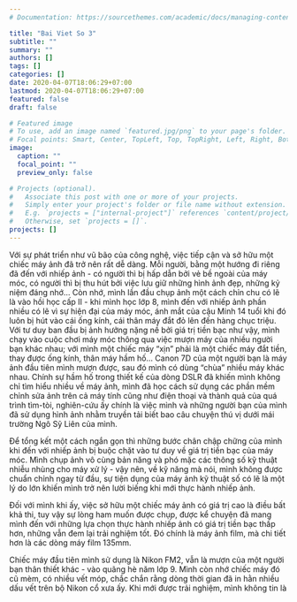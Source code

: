```yaml
---
# Documentation: https://sourcethemes.com/academic/docs/managing-content/

title: "Bai Viet So 3"
subtitle: ""
summary: ""
authors: []
tags: []
categories: []
date: 2020-04-07T18:06:29+07:00
lastmod: 2020-04-07T18:06:29+07:00
featured: false
draft: false

# Featured image
# To use, add an image named `featured.jpg/png` to your page's folder.
# Focal points: Smart, Center, TopLeft, Top, TopRight, Left, Right, BottomLeft, Bottom, BottomRight.
image:
  caption: ""
  focal_point: ""
  preview_only: false

# Projects (optional).
#   Associate this post with one or more of your projects.
#   Simply enter your project's folder or file name without extension.
#   E.g. `projects = ["internal-project"]` references `content/project/deep-learning/index.md`.
#   Otherwise, set `projects = []`.
projects: []
---
```

Với sự phát triển như vũ bão của công nghệ, việc tiếp cận và sở hữu một chiếc máy ảnh đã trở nên rất dễ dàng. Mỗi người, bằng một hướng đi riêng đã đến với nhiếp ảnh - có người thì bị hấp dẫn bởi vẻ bề ngoài của máy móc, có người thì bị thu hút bởi việc lưu giữ những hình ảnh đẹp, những kỷ niệm đáng nhớ…
Còn nhớ, mình lần đầu chụp ảnh một cách chỉn chu có lẽ là vào hồi học cấp II - khi mình học lớp 8, mình đến với nhiếp ảnh phần nhiều có lẽ vì sự hiện đại của máy móc, ánh mắt của cậu Minh 14 tuổi khi đó luôn bị hút vào cái ống kính, cái thân máy đắt đỏ lên đến hàng chục triệu. Với tư duy ban đầu bị ảnh hưởng nặng nề bởi giá trị tiền bạc như vậy, mình chạy vào cuộc chơi máy móc thông qua việc mượn máy của nhiều người bạn khác nhau; với mình một chiếc máy “xịn” phải là một chiếc máy đắt tiền, thay được ống kính, thân máy hầm hố… Canon 7D của một người bạn là máy ảnh đầu tiên mình mượn được, sau đó mình có dùng “chùa” nhiều máy khác nhau. Chính sự hầm hố trong thiết kế của dòng DSLR đã khiến mình không chỉ tìm hiểu nhiều về máy ảnh, mình đã học cách sử dụng các phần mềm chỉnh sửa ảnh trên cả máy tính cũng như điện thoại và thành quả của quá trình tìm-tòi, nghiên-cứu ấy chính là việc mình và những người bạn của mình đã sử dụng hình ảnh nhằm truyền tải biết bao câu chuyện thú vị dưới mái trường Ngô Sỹ Liên của mình. 

Để tổng kết một cách ngắn gọn thì những bước chân chập chững của mình khi đến với nhiếp ảnh bị buộc chặt vào tư duy về giá trị tiền bạc của máy móc. Mình chụp ảnh vô cùng bản năng và phó mặc các thông số kỹ thuật nhiễu nhùng cho máy xử lý - vậy nên, về kỹ năng mà nói, mình không được chuẩn chỉnh ngay từ đầu, sự tiện dụng của máy ảnh kỹ thuật số có lẽ là một lý do lớn khiến mình trở nên lười biếng khi mới thực hành nhiếp ảnh. 

Đối với mình khi ấy, việc sở hữu một chiếc máy ảnh có giá trị cao là điều bất khả thi, tuy vậy sự lòng ham muốn được chụp, được kể chuyện đã mang mình đến với những lựa chọn thực hành nhiếp ảnh có giá trị tiền bạc thấp hơn, những vẫn đem lại trải nghiệm tốt. Đó chính là máy ảnh film, mà chi tiết hơn là các dòng máy film 135mm. 

Chiếc máy đầu tiên mình sử dụng là Nikon FM2, vẫn là mượn của một người bạn thân thiết khác - vào quãng hè năm lớp 9. Mình còn nhớ chiếc máy đó cũ mèm, có nhiều vết móp, chắc chắn rằng dòng thời gian đã in hằn nhiều dấu vết trên bộ Nikon cổ xưa ấy. Khi mới được trải nghiệm, mình không tin là